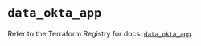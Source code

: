 # `data_okta_app`

Refer to the Terraform Registry for docs: [`data_okta_app`](https://registry.terraform.io/providers/okta/okta/4.6.3/docs/data-sources/app).

